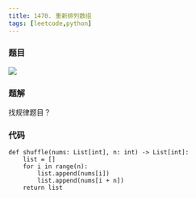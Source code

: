 ```yaml
---
title: 1470. 重新排列数组
tags: [leetcode,python]
---
```


### 题目

![](https://beef-1256523277.cos.ap-chengdu.myqcloud.com/bed/20200929083755.png)


### 题解


找规律题目？


### 代码

```
def shuffle(nums: List[int], n: int) -> List[int]:
    list = []
    for i in range(n):
        list.append(nums[i])
        list.append(nums[i + n])
    return list
```
